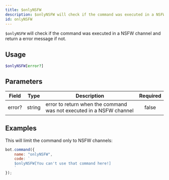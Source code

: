 ```yaml
---
title: $onlyNSFW
description: $onlyNSFW will check if the command was executed in a NSFW channel and return a error message if not.
id: onlyNSFW
---
```


`$onlyNSFW` will check if the command was executed in a NSFW channel and return a error message if not.

## Usage

```php
$onlyNSFW[error?]
```

## Parameters

| Field  | Type   | Description                                                         | Required |
|--------|--------|---------------------------------------------------------------------|:--------:|
| error? | string | error to return when the command was not executed in a NSFW channel |  false   |

## Examples

This will limit the command only to NSFW channels:

```javascript
bot.command({
    name: "onlyNSFW",
    code: `
    $onlyNSFW[You can't use that command here!]
    `
});
```